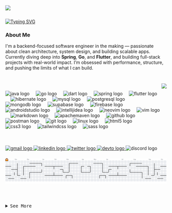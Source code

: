 <img src="https://68.media.tumblr.com/61d4fea89f86eb4cb5a7e616d9cd4832/tumblr_owi25v6uAo1r4gsiio1_1280.gif">

###

[![Typing SVG](https://readme-typing-svg.demolab.com?font=Fira+Code&size=36&duration=3500&pause=1000&center=true&vCenter=true&multiline=true&random=false&width=1000&height=100&lines=Hi+I+am+Adarsh+Pandey)](https://git.io/typing-svg)

### About Me
I'm a backend-focused software engineer in the making — passionate about clean architecture, system design, and building scalable apps. Currently diving deep into **Spring**, **Go**, and **Flutter**, and building full-stack projects with real-world impact. I’m obsessed with performance, structure, and pushing the limits of what I can build.
###
<br>

<img align="right" height="193" src="https://images6.fanpop.com/image/photos/37500000/Chi-typing-on-a-computer-chis-sweet-home-chis-new-address-37597964-320-240.gif"  />

###

<div align="left">
  <img src="https://skillicons.dev/icons?i=java" height="49" alt="java logo"  />
  <img width="12" />
  <img src="https://skillicons.dev/icons?i=go" height="49" alt="go logo"  />
  <img width="12" />
  <img src="https://skillicons.dev/icons?i=dart" height="49" alt="dart logo"  />
  <img width="12" />
  <img src="https://skillicons.dev/icons?i=spring" height="49" alt="spring logo"  />
  <img width="12" />
  <img src="https://skillicons.dev/icons?i=flutter" height="49" alt="flutter logo"  />
  <img width="12" />
  <img src="https://skillicons.dev/icons?i=hibernate" height="49" alt="hibernate logo"  />
  <img width="12" />
  <img src="https://skillicons.dev/icons?i=mysql" height="49" alt="mysql logo"  />
  <img width="12" />
  <img src="https://skillicons.dev/icons?i=postgres" height="49" alt="postgresql logo"  />
  <img width="12" />
  <img src="https://skillicons.dev/icons?i=mongodb" height="49" alt="mongodb logo"  />
  <img width="12" />
  <img src="https://skillicons.dev/icons?i=supabase" height="49" alt="supabase logo"  />
  <img width="12" />
  <img src="https://skillicons.dev/icons?i=firebase" height="49" alt="firebase logo"  />
  <img width="12" />
  <img src="https://skillicons.dev/icons?i=androidstudio" height="49" alt="androidstudio logo"  />
  <img width="12" />
  <img src="https://skillicons.dev/icons?i=idea" height="49" alt="intellijidea logo"  />
  <img width="12" />
  <img src="https://skillicons.dev/icons?i=neovim" height="49" alt="neovim logo"  />
  <img width="12" />
  <img src="https://skillicons.dev/icons?i=vim" height="49" alt="vim logo"  />
  <img width="12" />
  <img src="https://skillicons.dev/icons?i=md" height="49" alt="markdown logo"  />
  <img width="12" />
  <img src="https://skillicons.dev/icons?i=maven" height="49" alt="apachemaven logo"  />
  <img width="12" />
  <img src="https://skillicons.dev/icons?i=github" height="49" alt="github logo"  />
  <img width="12" />
  <img src="https://skillicons.dev/icons?i=postman" height="49" alt="postman logo"  />
  <img width="12" />
  <img src="https://skillicons.dev/icons?i=git" height="49" alt="git logo"  />
  <img width="12" />
  <img src="https://skillicons.dev/icons?i=linux" height="49" alt="linux logo"  />
  <img width="12" />
  <img src="https://skillicons.dev/icons?i=html" height="49" alt="html5 logo"  />
  <img width="12" />
  <img src="https://skillicons.dev/icons?i=css" height="49" alt="css3 logo"  />
  <img width="12" />
  <img src="https://skillicons.dev/icons?i=tailwind" height="49" alt="tailwindcss logo"  />
  <img width="12" />
  <img src="https://skillicons.dev/icons?i=sass" height="49" alt="sass logo"  />
</div>

###

<br clear="both">

<div align="left">
  <a href="mailto:itsadarshvijaypandey@gmail.com" target="_blank">
    <img src="https://img.shields.io/static/v1?message=Gmail&logo=gmail&label=&color=D14836&logoColor=white&labelColor=&style=for-the-badge" height="30" alt="gmail logo"  />
  </a>
  <a href="https://linkedin.com/in/adarshpandey18" target="_blank">
    <img src="https://img.shields.io/static/v1?message=LinkedIn&logo=linkedin&label=&color=0077B5&logoColor=white&labelColor=&style=for-the-badge" height="30" alt="linkedin logo"  />
  </a>
  <a href="https://x.com/adarshvjpandey" target="_blank">
    <img src="https://img.shields.io/static/v1?message=Twitter&logo=twitter&label=&color=1DA1F2&logoColor=white&labelColor=&style=for-the-badge" height="30" alt="twitter logo"  />
  </a>
  <a href="https://dev.to/adarshpandey" target="_blank">
    <img src="https://img.shields.io/static/v1?message=dev.to&logo=dev.to&label=&color=0A0A0A&logoColor=white&labelColor=&style=for-the-badge" height="30" alt="devto logo"  />
  </a>
  <img src="https://img.shields.io/static/v1?message=@isuredied&logo=discord&label=Discord&color=7289DA&logoColor=white&labelColor=&style=for-the-badge" height="30" alt="discord logo"  />
</div>

###

<picture>
  <source media="(prefers-color-scheme: dark)" srcset="https://raw.githubusercontent.com/adarshpandey18/adarshpandey18/output/pacman-contribution-graph-dark.svg">
  <source media="(prefers-color-scheme: light)" srcset="https://raw.githubusercontent.com/adarshpandey18/adarshpandey18/output/pacman-contribution-graph.svg">
  <img alt="pacman contribution graph" src="https://raw.githubusercontent.com/adarshpandey18/adarshpandey18/output/pacman-contribution-graph.svg">
</picture>

###
<br>
<br>
<details>
  <summary><samp> See More</samp> </summary>
<div align="center">
  <img src="https://github-readme-stats.vercel.app/api/top-langs?username=adarshpandey18&locale=en&hide_title=false&layout=compact&card_width=320&langs_count=4&theme=github_dark&hide_border=true&order=2" height="150" alt="languages graph"  />
  <img src="https://github-profile-trophy.vercel.app?username=adarshpandey18&theme=nord&column=4&row=2&margin-w=15&margin-h=8&no-bg=true&no-frame=true&order=4" height="150" alt="trophy graph"  />
</div>

###

<div align="center">
  <img src="https://visitor-badge.laobi.icu/badge?page_id=adarshpandey18.adarshpandey18&"  />
</div>

###

</details>
